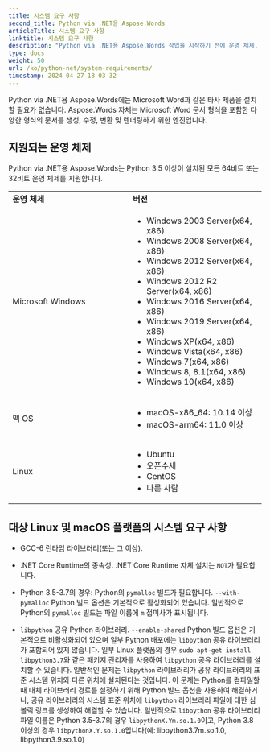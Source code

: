 ```yaml
---
title: 시스템 요구 사항
second_title: Python via .NET용 Aspose.Words
articleTitle: 시스템 요구 사항
linktitle: 시스템 요구 사항
description: "Python via .NET용 Aspose.Words 작업을 시작하기 전에 운영 체제, 플랫폼 및 환경 요구 사항을 충족하여 장치의 활동이 적절하게 고려되는지 확인하십시오."
type: docs
weight: 50
url: /ko/python-net/system-requirements/
timestamp: 2024-04-27-18-03-32
---
```


Python via .NET용 Aspose.Words에는 Microsoft Word과 같은 타사 제품을 설치할 필요가 없습니다. Aspose.Words 자체는 Microsoft Word 문서 형식을 포함한 다양한 형식의 문서를 생성, 수정, 변환 및 렌더링하기 위한 엔진입니다.

## 지원되는 운영 체제

Python via .NET용 Aspose.Words는 Python 3.5 이상이 설치된 모든 64비트 또는 32비트 운영 체제를 지원합니다.

<table>
    <tr>
        <td style="font-weight: bold; width:400px">운영 체제</td>
        <td style="font-weight: bold; width:400px">버전</td>
    </tr>
    <tr>
        <td>Microsoft Windows</td>
        <td><ul>
            <li>Windows 2003 Server(x64, x86)</li>
            <li>Windows 2008 Server(x64, x86)</li>
            <li>Windows 2012 Server(x64, x86)</li>
            <li>Windows 2012 R2 Server(x64, x86)</li>
            <li>Windows 2016 Server(x64, x86)</li>
            <li>Windows 2019 Server(x64, x86)</li>
            <li>Windows XP(x64, x86)</li>
            <li>Windows Vista(x64, x86)</li>
            <li>Windows 7(x64, x86)</li>
            <li>Windows 8, 8.1(x64, x86)</li>
            <li>Windows 10(x64, x86)</li>
        </ul></td>
    </tr>
    <tr>
        <td>맥 OS</td>
        <td><ul>
            <li>macOS-x86_64: 10.14 이상</li>
            <li>macOS-arm64: 11.0 이상</li>
        </ul></td>
    </tr>
    <tr>
        <td>Linux</td>
        <td><ul>
            <li>Ubuntu</li>
            <li>오픈수세</li>
            <li>CentOS</li>
            <li>다른 사람</li>
        </ul></td>
    </tr>
</table>

## 대상 Linux 및 macOS 플랫폼의 시스템 요구 사항

- GCC-6 런타임 라이브러리(또는 그 이상).

- .NET Core Runtime의 종속성. .NET Core Runtime 자체 설치는 `NOT`가 필요합니다.

- Python 3.5-3.7의 경우: Python의 `pymalloc` 빌드가 필요합니다. `--with-pymalloc` Python 빌드 옵션은 기본적으로 활성화되어 있습니다. 일반적으로 Python의 `pymalloc` 빌드는 파일 이름에 `m` 접미사가 표시됩니다.

- `libpython` 공유 Python 라이브러리. `--enable-shared` Python 빌드 옵션은 기본적으로 비활성화되어 있으며 일부 Python 배포에는 `libpython` 공유 라이브러리가 포함되어 있지 않습니다. 일부 Linux 플랫폼의 경우 `sudo apt-get install libpython3.7`와 같은 패키지 관리자를 사용하여 `libpython` 공유 라이브러리를 설치할 수 있습니다. 일반적인 문제는 `libpython` 라이브러리가 공유 라이브러리의 표준 시스템 위치와 다른 위치에 설치된다는 것입니다. 이 문제는 Python를 컴파일할 때 대체 라이브러리 경로를 설정하기 위해 Python 빌드 옵션을 사용하여 해결하거나, 공유 라이브러리의 시스템 표준 위치에 `libpython` 라이브러리 파일에 대한 심볼릭 링크를 생성하여 해결할 수 있습니다. 일반적으로 `libpython` 공유 라이브러리 파일 이름은 Python 3.5-3.7의 경우 `libpythonX.Ym.so.1.0`이고, Python 3.8 이상의 경우 `libpythonX.Y.so.1.0`입니다(예: libpython3.7m.so.1.0, libpython3.9.so.1.0)
